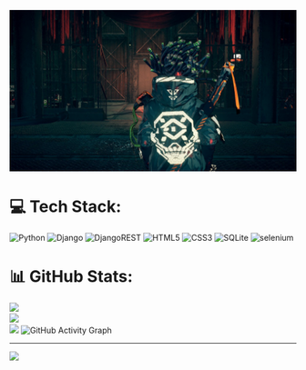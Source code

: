 
![Jyaeed's GitHub Banner](./astral.png)

# 💻 Tech Stack:
![Python](https://img.shields.io/badge/python-3670A0?style=for-the-badge&logo=python&logoColor=ffdd54) ![Django](https://img.shields.io/badge/django-%23092E20.svg?style=for-the-badge&logo=django&logoColor=white) ![DjangoREST](https://img.shields.io/badge/DJANGO-REST-ff1709?style=for-the-badge&logo=django&logoColor=white&color=ff1709&labelColor=gray) ![HTML5](https://img.shields.io/badge/html5-%23E34F26.svg?style=for-the-badge&logo=html5&logoColor=white) ![CSS3](https://img.shields.io/badge/css3-%231572B6.svg?style=for-the-badge&logo=css3&logoColor=white) ![SQLite](https://img.shields.io/badge/sqlite-%2307405e.svg?style=for-the-badge&logo=sqlite&logoColor=white) <img src="https://raw.githubusercontent.com/detain/svg-logos/780f25886640cef088af994181646db2f6b1a3f8/svg/selenium-logo.svg" alt="selenium" width="30" height="30"/>
# 📊 GitHub Stats:
![](https://github-readme-stats.vercel.app/api?username=mohammadjayeed&theme=dark&hide_border=true&include_all_commits=false&count_private=false)<br/>
![](https://github-readme-streak-stats.herokuapp.com/?user=mohammadjayeed&theme=dark&hide_border=true)<br/>
![](https://github-readme-stats.vercel.app/api/top-langs/?username=mohammadjayeed&theme=dark&hide_border=true&include_all_commits=false&count_private=false&layout=compact)
![GitHub Activity Graph](https://activity-graph.herokuapp.com/graph?username=mohammadjayeed)  

---
[![](https://visitcount.itsvg.in/api?id=mohammadjayeed&icon=0&color=0)](https://visitcount.itsvg.in)



<!-- (https://github-readme-stats.vercel.app/api/top-langs/?username=mohammadjayeed&theme=default&hide_border=false&include_all_commits=false&count_private=false&layout=compact) -->
